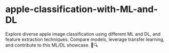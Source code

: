 # apple-classification-with-ML-and-DL
Explore diverse apple image classification using different ML and DL, and feature extraction techniques. Compare models, leverage transfer learning, and contribute to this ML/DL showcase. 🍏🔍

